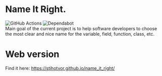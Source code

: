 # Name It Right. 
![GitHub Actions](https://img.shields.io/badge/github%20actions-%232671E5.svg?style=for-the-badge&logo=githubactions&logoColor=white) 
![Dependabot](https://img.shields.io/badge/dependabot-025E8C?style=for-the-badge&logo=dependabot&logoColor=white)  
Main goal of the current project is to help software developers to choose the most clear and nice name for the variable, field, function, class, etc.

# Web version
Find it here: https://stihotvor.github.io/name_it_right/
